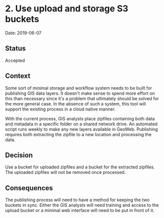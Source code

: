 # 2. Use upload and storage S3 buckets

Date: 2019-06-07

## Status

Accepted

## Context

Some sort of minimal storage and workflow system needs to be built for publishing GIS data layers. It doesn't make sense to spend more effort on this than necessary since it's a problem that ultimately should be solved for the more general case. In the absence of such a system, this tool will support the existing process in a cloud native manner.

With the current process, GIS analysts place zipfiles containing both data and metadata in a specific folder on a shared network drive. An automated script runs weekly to make any new layers available in GeoWeb. Publishing requires both extracting the zipfile to a new location and processing the data.

## Decision

Use a bucket for uploaded zipfiles and a bucket for the extracted zipfiles. The uploaded zipfiles will not be removed once processed.

## Consequences

The publishing process will need to have a method for keeping the two buckets in sync. Either the GIS analysts will need training and access to the upload bucket or a minimal web interface will need to be put in front of it.
